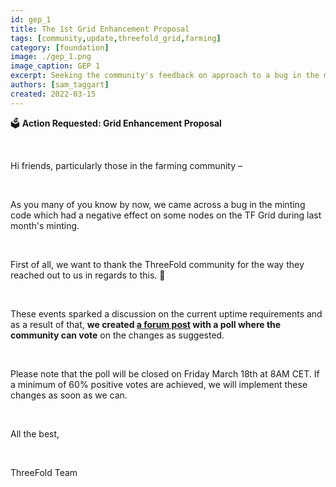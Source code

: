 ```yaml
---
id: gep_1
title: The 1st Grid Enhancement Proposal
tags: [community,update,threefold_grid,farming]
category: [foundation]
image: ./gep_1.png
image_caption: GEP 1
excerpt: Seeking the community's feedback on approach to a bug in the minting code and related topics.
authors: [sam_taggart]
created: 2022-03-15
---
```


🗳 **Action Requested: Grid Enhancement Proposal**

<br/>

Hi friends, particularly those in the farming community –

<br/>

As you many of you know by now, we came across a bug in the minting code which had a negative effect on some nodes on the TF Grid during last month's minting.

<br/>

First of all, we want to thank the ThreeFold community for the way they reached out to us in regards to this. 🙏

<br/>

These events sparked a discussion on the current uptime requirements and as a result of that, **we created [a forum post](https://forum.threefold.io/t/upgrade-proposal-for-minting-code-v3-2/2447) with a poll where the community can vote** on the changes as suggested.

<br/>

Please note that the poll will be closed on Friday March 18th at 8AM CET. If a minimum of 60% positive votes are achieved, we will implement these changes as soon as we can.

<br/>

All the best,

<br/>

ThreeFold Team
